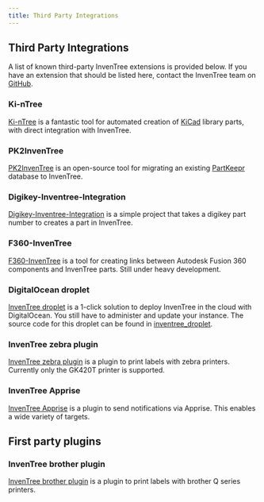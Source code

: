 ```yaml
---
title: Third Party Integrations
---
```


## Third Party Integrations

A list of known third-party InvenTree extensions is provided below. If you have an extension that should be listed here, contact the InvenTree team on [GitHub](https://github.com/inventree/).

### Ki-nTree

[Ki-nTree](https://github.com/sparkmicro/Ki-nTree/) is a fantastic tool for automated creation of [KiCad](https://kicad-pcb.org/) library parts, with direct integration with InvenTree.

### PK2InvenTree

[PK2InvenTree](https://github.com/rgilham/PK2InvenTree) is an open-source tool for migrating an existing [PartKeepr](https://github.com/partkeepr/PartKeepr) database to InvenTree.

### Digikey-Inventree-Integration
[Digikey-Inventree-Integration](https://github.com/EUdds/Digikey-Inventree-Integration) is a simple project that takes a digikey part number to creates a part in InvenTree.

### F360-InvenTree

[F360-InvenTree](https://github.com/matmair/F360-InvenTree/) is a tool for creating links between Autodesk Fusion 360 components and InvenTree parts.
Still under heavy development.

### DigitalOcean droplet

[InvenTree droplet](https://marketplace.digitalocean.com/apps/inventree?refcode=d6172576d014) is a 1-click solution to deploy InvenTree in the cloud with DigitalOcean. You still have to administer and update your instance.
The source code for this droplet can be found in [inventree_droplet](https://github.com/invenhost/inventree_droplet).

### InvenTree zebra plugin

[InvenTree zebra plugin](https://github.com/SergeoLacruz/inventree-zebra-plugin) is a plugin to print labels with zebra printers.
Currently only the GK420T printer is supported.

### InvenTree Apprise

[InvenTree Apprise](https://github.com/matmair/inventree-apprise) is a plugin to send notifications via Apprise. This enables a wide variety of targets.

## First party plugins

### InvenTree brother plugin

[InvenTree brother plugin](https://github.com/inventree/inventree-brother-plugin) is a plugin to print labels with brother Q series printers.
